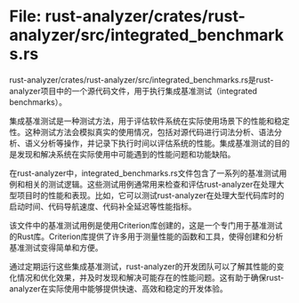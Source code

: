 # File: rust-analyzer/crates/rust-analyzer/src/integrated_benchmarks.rs

rust-analyzer/crates/rust-analyzer/src/integrated_benchmarks.rs是rust-analyzer项目中的一个源代码文件，用于执行集成基准测试（integrated benchmarks）。

集成基准测试是一种测试方法，用于评估软件系统在实际使用场景下的性能和稳定性。这种测试方法会模拟真实的使用情况，包括对源代码进行词法分析、语法分析、语义分析等操作，并记录下执行时间以评估系统的性能。集成基准测试的目的是发现和解决系统在实际使用中可能遇到的性能问题和功能缺陷。

在rust-analyzer中，integrated_benchmarks.rs文件包含了一系列的基准测试用例和相关的测试逻辑。这些测试用例通常用来检查和评估rust-analyzer在处理大型项目时的性能和表现。比如，它可以测试rust-analyzer在处理大型代码库时的启动时间、代码导航速度、代码补全延迟等性能指标。

该文件中的基准测试用例是使用Criterion库创建的，这是一个专门用于基准测试的Rust库。Criterion库提供了许多用于测量性能的函数和工具，使得创建和分析基准测试变得简单和方便。

通过定期运行这些集成基准测试，rust-analyzer的开发团队可以了解其性能的变化情况和优化效果，并及时发现和解决可能存在的性能问题。这有助于确保rust-analyzer在实际使用中能够提供快速、高效和稳定的开发体验。

